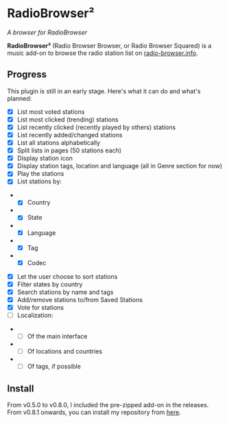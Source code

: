 # RadioBrowser²
*A browser for RadioBrowser*

**RadioBrowser²** (Radio Browser Browser, or Radio Browser Squared) is a music add-on to browse the radio station list on [radio-browser.info](https://www.radio-browser.info/).

## Progress
This plugin is still in an early stage. Here's what it can do and what's planned:
- [x] List most voted stations
- [x] List most clicked (trending) stations
- [x] List recently clicked (recently played by others) stations
- [x] List recently added/changed stations
- [x] List all stations alphabetically
- [x] Split lists in pages (50 stations each)
- [x] Display station icon
- [x] Display station tags, location and language (all in Genre section for now)
- [x] Play the stations
- [x] List stations by:
- - [x] Country
- - [x] State
- - [x] Language
- - [x] Tag
- - [x] Codec
- [x] Let the user choose to sort stations
- [x] Filter states by country
- [x] Search stations by name and tags
- [x] Add/remove stations to/from Saved Stations
- [x] Vote for stations
- [ ] Localization:
- - [ ] Of the main interface
- - [ ] Of locations and countries
- - [ ] Of tags, if possible

## Install
From v0.5.0 to v0.8.0, I included the pre-zipped add-on in the releases. From v0.8.1 onwards, you can install my repository from [here](https://artyif.github.io/repository.artyif/).
